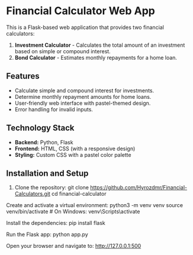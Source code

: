 # Financial Calculator Web App

This is a Flask-based web application that provides two financial calculators:
1. **Investment Calculator** - Calculates the total amount of an investment based on simple or compound interest.
2. **Bond Calculator** - Estimates monthly repayments for a home loan.

## Features
- Calculate simple and compound interest for investments.
- Determine monthly repayment amounts for home loans.
- User-friendly web interface with pastel-themed design.
- Error handling for invalid inputs.

## Technology Stack
- **Backend:** Python, Flask
- **Frontend:** HTML, CSS (with a responsive design)
- **Styling:** Custom CSS with a pastel color palette

## Installation and Setup
1. Clone the repository:
   git clone https://github.com/Hyrozdmr/Financial-Calculators.git
   cd financial-calculator

Create and activate a virtual environment:
python3 -m venv venv
source venv/bin/activate   # On Windows: venv\Scripts\activate

Install the dependencies:
pip install flask

Run the Flask app:
python app.py

Open your browser and navigate to:
http://127.0.0.1:500